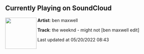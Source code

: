 ## Currently Playing on SoundCloud

[<img align="left" width="100" src="https://i1.sndcdn.com/avatars-9nk6nvF5CO7uZhpU-Rna2BA-t500x500.jpg">](https://soundcloud.com/benmaxwellmusic/might-not)

**Artist**: ben maxwell 

**Track**: the weeknd - might not [ben maxwell edit]

Last updated at 05/20/2022 08:43
